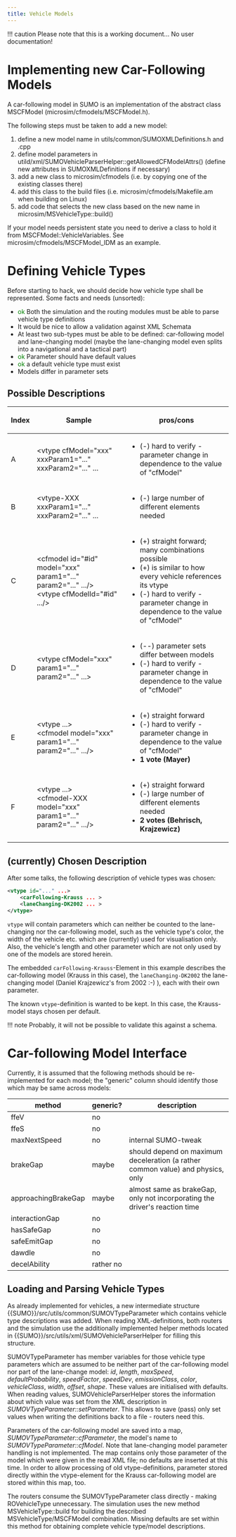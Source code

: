 ```yaml
---
title: Vehicle Models
---
```


!!! caution
    Please note that this is a working document... No user documentation!

# Implementing new Car-Following Models

A car-following model in SUMO is an implementation of the abstract class
MSCFModel (microsim/cfmodels/MSCFModel.h).

The following steps must be taken to add a new model:

1.  define a new model name in utils/common/SUMOXMLDefinitions.h and
    .cpp
2.  define model parameters in
    utild/xml/SUMOVehicleParserHelper::getAllowedCFModelAttrs() (define
    new attributes in SUMOXMLDefinitions if necessary)
3.  add a new class to microsim/cfmodels (i.e. by copying one of the
    existing classes there)
4.  add this class to the build files (i.e.
    microsim/cfmodels/Makefile.am when building on Linux)
5.  add code that selects the new class based on the new name in
    microsim/MSVehicleType::build()

If your model needs persistent state you need to derive a class to hold
it from MSCFModel::VehicleVariables. See
microsim/cfmodels/MSCFModel_IDM as an example.

# Defining Vehicle Types

Before starting to hack, we should decide how vehicle type shall be
represented. Some facts and needs (unsorted):

- <font color="green">ok</font> Both the simulation and the routing
  modules must be able to parse vehicle type definitions
- It would be nice to allow a validation against XML Schemata
- At least two sub-types must be able to be defined: car-following
  model and lane-changing model (maybe the lane-changing model even
  splits into a navigational and a tactical part)
- <font color="green">ok</font> Parameter should have default values
- <font color="green">ok</font> a default vehicle type must exist
- Models differ in parameter sets

## Possible Descriptions

<table>
<thead>
<tr class="header">
<th><p>Index</p></th>
<th><p>Sample</p></th>
<th><p>pros/cons</p></th>
</tr>
</thead>
<tbody>
<tr class="odd">
<td><p>A</p></td>
<td><p>&lt;vtype cfModel="xxx" xxxParam1="..." xxxParam2="..." ...</p></td>
<td><ul>
<li>(-) hard to verify - parameter change in dependence to the value of "cfModel"</li>
</ul></td>
</tr>
<tr class="even">
<td><p>B</p></td>
<td><p>&lt;vtype-XXX xxxParam1="..." xxxParam2="..." ...</p></td>
<td><ul>
<li>(-) large number of different elements needed</li>
</ul></td>
</tr>
<tr class="odd">
<td><p>C</p></td>
<td><p>&lt;cfmodel id="#id" model="xxx" param1="..." param2="..." .../&gt;<br>
    &lt;vtype cfModelId="#id" .../&gt;</p></td>
<td><ul>
<li>(+) straight forward; many combinations possible</li>
<li>(+) is similar to how every vehicle references its vtype</li>
<li>(-) hard to verify - parameter change in dependence to the value of "cfModel"</li>
</ul></td>
</tr>
<tr class="even">
<td><p>D</p></td>
<td><p>&lt;vtype cfModel="xxx" param1="..." param2="..." ...&gt;</p></td>
<td><ul>
<li>(--) parameter sets differ between models</li>
<li>(-) hard to verify - parameter change in dependence to the value of "cfModel"</li>
</ul></td>
</tr>
<tr class="odd">
<td><p>E</p></td>
<td><p>&lt;vtype ...&gt;<br>&lt;cfmodel model="xxx" param1="..." param2="..." .../&gt;</vtype></p></td>
<td><ul>
<li>(+) straight forward</li>
<li>(-) hard to verify - parameter change in dependence to the value of "cfModel"</li>
<li><strong>1 vote (Mayer)</strong></li>
</ul></td>
</tr>
<tr class="even">
<td><p>F</p></td>
<td><p>&lt;vtype ...&gt;<br>&lt;cfmodel-XXX model="xxx" param1="..." param2="..." .../&gt;</vtype></p></td>
<td><ul>
<li>(+) straight forward</li>
<li>(-) large number of different elements needed</li>
<li><strong>2 votes (Behrisch, Krajzewicz)</strong></li>
</ul></td>
</tr>
</tbody>
</table>

## (currently) Chosen Description

After some talks, the following description of vehicle types was chosen:
```xml
<vtype id="..." ...>
    <carFollowing-Krauss ... >
    <laneChanging-DK2002 ... >
</vtype>
```
`vtype` will contain parameters which can
neither be counted to the lane-changing nor the car-following model,
such as the vehicle type's color, the width of the vehicle etc. which
are (currently) used for visualisation only. Also, the vehicle's length
and other parameter which are not only used by one of the models are
stored herein.

The embedded `carFollowing-Krauss`-Element in
this example describes the car-following model (Krauss in this case),
the `laneChanging-DK2002` the lane-changing
model (Daniel Krajzewicz's from 2002 :-) ), each with their own
parameter.

The known `vtype`-definition is wanted to be
kept. In this case, the Krauss-model stays chosen per default.

!!! note
    Probably, it will not be possible to validate this against a schema.

# Car-following Model Interface

Currently, it is assumed that the following methods should be
re-implemented for each model; the "generic" column should identify
those which may be same across models:

| method              | generic?  | description                                                                     |
| ------------------- | --------- | ------------------------------------------------------------------------------- |
| ffeV                | no        |                                                                                 |
| ffeS                | no        |                                                                                 |
| maxNextSpeed        | no        | internal SUMO-tweak                                                             |
| brakeGap            | maybe     | should depend on maximum deceleration (a rather common value) and physics, only |
| approachingBrakeGap | maybe     | almost same as brakeGap, only not incorporating the driver's reaction time      |
| interactionGap      | no        |                                                                                 |
| hasSafeGap          | no        |                                                                                 |
| safeEmitGap         | no        |                                                                                 |
| dawdle              | no        |                                                                                 |
| decelAbility        | rather no |                                                                                 |

## Loading and Parsing Vehicle Types

As already implemented for vehicles, a new intermediate structure
{{SUMO}}/src/utils/common/SUMOVTypeParameter which contains vehicle type
descriptions was added. When reading XML-definitions, both routers and
the simulation use the additionally implemented helper methods located
in {{SUMO}}/src/utils/xml/SUMOVehicleParserHelper for filling this structure.

SUMOVTypeParameter has member variables for those vehicle type
parameters which are assumed to be neither part of the car-following
model nor part of the lane-change model: *id*, *length*, *maxSpeed*,
*defaultProbability*, *speedFactor*, *speedDev*, *emissionClass*,
*color*, *vehicleClass*, *width*, *offset*, *shape*. These values are
initialised with defaults. When reading values, SUMOVehicleParserHelper
stores the information about which value was set from the XML
description in *SUMOVTypeParameter::setParameter*. This allows to save
(pass) only set values when writing the definitions back to a file -
routers need this.

Parameters of the car-following model are saved into a map,
*SUMOVTypeParameter::cfParameter*, the model's name to
*SUMOVTypeParameter::cfModel*. Note that lane-changing model parameter
handling is not implemented. The map contains only those parameter of
the model which were given in the read XML file; no defaults are
inserted at this time. In order to allow processing of old
vtype-definitions, parameter stored directly within the vtype-element
for the Krauss car-following model are stored within this map, too.

The routers consume the SUMOVTypeParameter class directly - making
ROVehicleType unnecessary. The simulation uses the new method
MSVehicleType::build for building the described MSVehicleType/MSCFModel
combination. Missing defaults are set within this method for obtaining
complete vehicle type/model descriptions.
